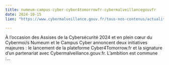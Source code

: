 ```yaml
---
title: numeum-campus-cyber-cyber4tomorrowfr-cybermalveillancegouvfr
date: 2024-10-15
lien: "https://www.cybermalveillance.gouv.fr/tous-nos-contenus/actualites/numeum-campus-cyber-cyber4tomorrowfr-cybermalveillancegouvfr"

---
```


À l’occasion des Assises de la Cybersécurité 2024
et en plein cœur du Cybermoi/s
Numeum et le Campus Cyber annoncent deux initiatives majeures : le lancement de la plateforme Cyber4Tomorrow.fr et la signature d’un partenariat avec Cybermalveillance.gouv.fr. L’ambition est commune :…
